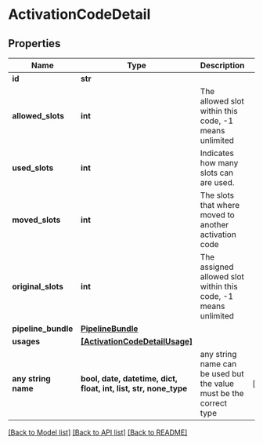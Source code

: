 # ActivationCodeDetail


## Properties
Name | Type | Description | Notes
------------ | ------------- | ------------- | -------------
**id** | **str** |  | 
**allowed_slots** | **int** | The allowed slot within this code, -1 means unlimited | 
**used_slots** | **int** | Indicates how many slots can are used. | 
**moved_slots** | **int** | The slots that where moved to another activation code | 
**original_slots** | **int** | The assigned allowed slot within this code, -1 means unlimited | 
**pipeline_bundle** | [**PipelineBundle**](PipelineBundle.md) |  | 
**usages** | [**[ActivationCodeDetailUsage]**](ActivationCodeDetailUsage.md) |  | 
**any string name** | **bool, date, datetime, dict, float, int, list, str, none_type** | any string name can be used but the value must be the correct type | [optional]

[[Back to Model list]](../README.md#documentation-for-models) [[Back to API list]](../README.md#documentation-for-api-endpoints) [[Back to README]](../README.md)


